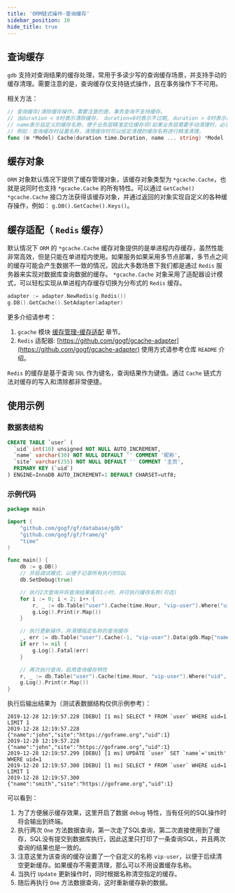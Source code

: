 ```yaml
---
title: 'ORM链式操作-查询缓存'
sidebar_position: 10
hide_title: true
---
```


## 查询缓存

`gdb` 支持对查询结果的缓存处理，常用于多读少写的查询缓存场景，并支持手动的缓存清理。需要注意的是，查询缓存仅支持链式操作，且在事务操作下不可用。

相关方法：

```go
// 查询缓存/清除缓存操作，需要注意的是，事务查询不支持缓存。
// 当duration < 0时表示清除缓存， duration=0时表示不过期, duration > 0时表示过期时间，duration过期时间单位：秒；
// name表示自定义的缓存名称，便于业务层精准定位缓存项(如果业务层需要手动清理时，必须指定缓存名称)，
// 例如：查询缓存时设置名称，清理缓存时可以给定清理的缓存名称进行精准清理。
func (m *Model) Cache(duration time.Duration, name ... string) *Model
```

## 缓存对象

`ORM` 对象默认情况下提供了缓存管理对象，该缓存对象类型为 `*gcache.Cache`，也就是说同时也支持 `*gcache.Cache` 的所有特性。可以通过 `GetCache() *gcache.Cache` 接口方法获得该缓存对象，并通过返回的对象实现自定义的各种缓存操作，例如： `g.DB().GetCache().Keys()`。

## 缓存适配（ `Redis` 缓存）

默认情况下 `ORM` 的 `*gcache.Cache` 缓存对象提供的是单进程内存缓存，虽然性能非常高效，但是只能在单进程内使用。如果服务如果采用多节点部署，多节点之间的缓存可能会产生数据不一致的情况，因此大多数场景下我们都是通过 `Redis` 服务器来实现对数据库查询数据的缓存。 `*gcache.Cache` 对象采用了适配器设计模式，可以轻松实现从单进程内存缓存切换为分布式的 `Redis` 缓存。

```go
adapter := adapter.NewRedis(g.Redis())
g.DB().GetCache().SetAdapter(adapter)
```

更多介绍请参考：

1. `gcache` 模块 [缓存管理-缓存适配](../../缓存管理/缓存管理-缓存适配.md) 章节。
2. `Redis` 适配器: [https://github.com/gogf/gcache-adapter](https://github.com/gogf/gcache-adapter) 使用方式请参考仓库 `README` 介绍。

`Redis` 的缓存是基于查询 `SQL` 作为键名，查询结果作为键值。通过 `Cache` 链式方法对缓存的写入和清除都非常便捷。

## 使用示例

### 数据表结构

```sql
CREATE TABLE `user` (
  `uid` int(10) unsigned NOT NULL AUTO_INCREMENT,
  `name` varchar(30) NOT NULL DEFAULT '' COMMENT '昵称',
  `site` varchar(255) NOT NULL DEFAULT '' COMMENT '主页',
  PRIMARY KEY (`uid`)
) ENGINE=InnoDB AUTO_INCREMENT=1 DEFAULT CHARSET=utf8;
```

### 示例代码

```go
package main

import (
    "github.com/gogf/gf/database/gdb"
    "github.com/gogf/gf/frame/g"
    "time"
)

func main() {
    db := g.DB()
    // 开启调试模式，以便于记录所有执行的SQL
    db.SetDebug(true)

    // 执行2次查询并将查询结果缓存1小时，并可执行缓存名称(可选)
    for i := 0; i < 2; i++ {
        r, _ := db.Table("user").Cache(time.Hour, "vip-user").Where("uid", 1).One()
        g.Log().Print(r.Map())
    }

    // 执行更新操作，并清理指定名称的查询缓存
    _, err := db.Table("user").Cache(-1, "vip-user").Data(gdb.Map{"name": "smith"}).Where("uid", 1).Update()
    if err != nil {
        g.Log().Fatal(err)
    }

    // 再次执行查询，启用查询缓存特性
    r, _ := db.Table("user").Cache(time.Hour, "vip-user").Where("uid", 1).One()
    g.Log().Print(r.Map())
}
```

执行后输出结果为（测试表数据结构仅供示例参考）：

```shell
2019-12-28 12:19:57.228 [DEBU] [1 ms] SELECT * FROM `user` WHERE uid=1 LIMIT 1
2019-12-28 12:19:57.228 {"name":"john","site":"https://goframe.org","uid":1}
2019-12-28 12:19:57.228 {"name":"john","site":"https://goframe.org","uid":1}
2019-12-28 12:19:57.299 [DEBU] [1 ms] UPDATE `user` SET `name`='smith' WHERE uid=1
2019-12-28 12:19:57.300 [DEBU] [1 ms] SELECT * FROM `user` WHERE uid=1 LIMIT 1
2019-12-28 12:19:57.300 {"name":"smith","site":"https://goframe.org","uid":1}
```

可以看到：

1. 为了方便展示缓存效果，这里开启了数据 `debug` 特性，当有任何的SQL操作时将会输出到终端。
2. 执行两次 `One` 方法数据查询，第一次走了SQL查询，第二次直接使用到了缓存，SQL没有提交到数据库执行，因此这里只打印了一条查询SQL，并且两次查询的结果也是一致的。
3. 注意这里为该查询的缓存设置了一个自定义的名称 `vip-user`，以便于后续清空更新缓存。如果缓存不需要清理，那么可以不用设置缓存名称。
4. 当执行 `Update` 更新操作时，同时根据名称清空指定的缓存。
5. 随后再执行 `One` 方法数据查询，这时重新缓存新的数据。